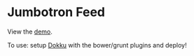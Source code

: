 Jumbotron Feed
==============
View the [demo](http://jumbotron.antjan.us).

To use: setup [Dokku](https://github.com/progrium/dokku) with the bower/grunt plugins and deploy!
